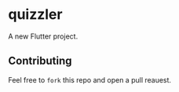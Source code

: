 # quizzler

A new Flutter project.

## Contributing
Feel free to ```fork``` this repo and open a pull reauest.
